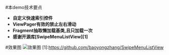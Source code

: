 #本demo技术要点
-  **自定义快速索引控件**
-  **ViewPager有效的禁止左右滑动**
-  **Fragment抽取懒加载基类,且只加载一次** 
-  **感谢开源库[SwipeMenuListView][1]**


#效果图
![效果图](http://img.blog.csdn.net/20170710134015979?watermark/2/text/aHR0cDovL2Jsb2cuY3Nkbi5uZXQvQW5keV9sMQ==/font/5a6L5L2T/fontsize/400/fill/I0JBQkFCMA==/dissolve/70/gravity/SouthEast)
[1]:https://github.com/baoyongzhang/SwipeMenuListView
